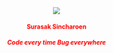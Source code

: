 <div align="center" style="color:red">
 <img src="https://avatars2.githubusercontent.com/u/16360081?s=460&u=65967f70573e15538079f1f88842bbde223a9033&v=4">
 <h4 style="color:red">Surasak Sincharoen</h4>
 <h5>Code every time Bug everywhere</h5>
</div>
